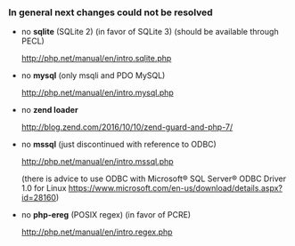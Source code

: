 ### In general next changes could not be resolved ###
* no **sqlite** (SQLite 2) (in favor of SQLite 3) (should be available through PECL)

    http://php.net/manual/en/intro.sqlite.php

* no **mysql** (only msqli and PDO MySQL)

    http://php.net/manual/en/intro.mysql.php

* no **zend loader**

    http://blog.zend.com/2016/10/10/zend-guard-and-php-7/

* no **mssql** (just discontinued with reference to ODBC)

    http://php.net/manual/en/intro.mssql.php

    (there is advice to use ODBC with Microsoft® SQL Server® ODBC Driver 1.0 for Linux https://www.microsoft.com/en-us/download/details.aspx?id=28160)

* no **php-ereg** (POSIX regex) (in favor of PCRE)

    http://php.net/manual/en/intro.regex.php

